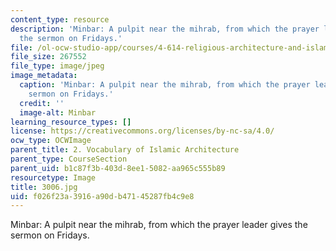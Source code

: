 ```yaml
---
content_type: resource
description: 'Minbar: A pulpit near the mihrab, from which the prayer leader gives
  the sermon on Fridays.'
file: /ol-ocw-studio-app/courses/4-614-religious-architecture-and-islamic-cultures-fall-2002/f026f23a3916a90db47145287fb4c9e8_3006.jpg
file_size: 267552
file_type: image/jpeg
image_metadata:
  caption: 'Minbar: A pulpit near the mihrab, from which the prayer leader gives the
    sermon on Fridays.'
  credit: ''
  image-alt: Minbar
learning_resource_types: []
license: https://creativecommons.org/licenses/by-nc-sa/4.0/
ocw_type: OCWImage
parent_title: 2. Vocabulary of Islamic Architecture
parent_type: CourseSection
parent_uid: b1c87f3b-403d-8ee1-5082-aa965c555b89
resourcetype: Image
title: 3006.jpg
uid: f026f23a-3916-a90d-b471-45287fb4c9e8
---
```

Minbar: A pulpit near the mihrab, from which the prayer leader gives the sermon on Fridays.